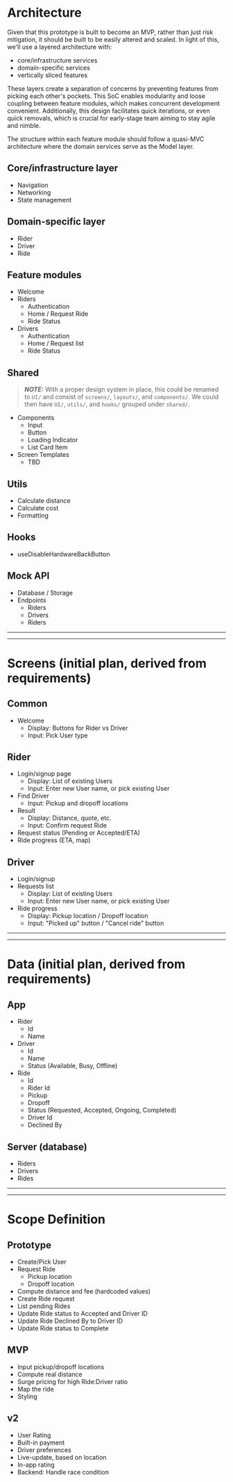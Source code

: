 # Architecture
Given that this prototype is built to become an MVP, rather than just risk mitigation, it should be built to be easily altered and scaled. In light of this, we'll use a layered architecture with:
* core/infrastructure services
* domain-specific services
* vertically sliced features

These layers create a separation of concerns by preventing features from picking each other's 
pockets. This SoC enables modularity and loose coupling between feature modules, which makes concurrent development convenient. Additionally, this design facilitates quick iterations, or even quick removals, which is crucial for early-stage team aiming to stay agile and nimble.

The structure within each feature module should follow a quasi-MVC architecture where the domain services serve as the Model layer.

## Core/infrastructure layer
* Navigation
* Networking
* State management

## Domain-specific layer
* Rider
* Driver
* Ride

## Feature modules
* Welcome
* Riders
  * Authentication
  * Home / Request Ride
  * Ride Status
* Drivers
  * Authentication
  * Home / Request list
  * Ride Status

## Shared 
> **_NOTE:_** With a proper design system in place, this could be renamed to `UI/` and consist of `screens/`, `layouts/`, and `components/`. We could then have `UI/`, `utils/`, and `hooks/` grouped under `shared/`.
* Components
  * Input
  * Button
  * Loading Indicator
  * List Card Item
* Screen Templates
  * TBD

## Utils
* Calculate distance
* Calculate cost
* Formatting

## Hooks
* useDisableHardwareBackButton

## Mock API
* Database / Storage
* Endpoints
  * Riders
  * Drivers
  * Riders
---
---
# Screens (initial plan, derived from requirements)

## Common
* Welcome
  * Display: Buttons for Rider vs Driver
  * Input: Pick User type

## Rider
* Login/signup page
  * Display: List of existing Users
  * Input: Enter new User name, or pick existing User
* Find Driver
  * Input: Pickup and dropoff locations
* Result
  * Display: Distance, quote, etc.
  * Input: Confirm request Ride
* Request status (Pending or Accepted/ETA)
* Ride progress (ETA, map)

## Driver
* Login/signup
* Requests list
  * Display: List of existing Users
  * Input: Enter new User name, or pick existing User
* Ride progress
  * Display: Pickup location / Dropoff location
  * Input: "Picked up" button / "Cancel ride" button
---
---
# Data (initial plan, derived from requirements)

## App
* Rider
  * Id
  * Name
* Driver
  * Id
  * Name
  * Status (Available, Busy, Offline)
* Ride
  * Id
  * Rider Id
  * Pickup
  * Dropoff
  * Status (Requested, Accepted, Ongoing, Completed)
  * Driver Id
  * Declined By

## Server (database) 
* Riders
* Drivers
* Rides
---
---
# Scope Definition

## Prototype
* Create/Pick User
* Request Ride
  * Pickup location
  * Dropoff location
* Compute distance and fee (hardcoded values)
* Create Ride request
* List pending Rides
* Update Ride status to Accepted and Driver ID
* Update Ride Declined By to Driver ID
* Update Ride status to Complete

## MVP
* Input pickup/dropoff locations
* Compute real distance
* Surge pricing for high Ride:Driver ratio
* Map the ride
* Styling

## v2
* User Rating
* Built-in payment
* Driver preferences
* Live-update, based on location
* In-app rating
* Backend: Handle race condition